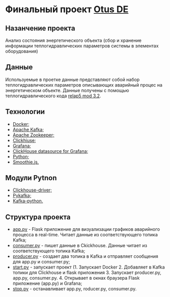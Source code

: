 # Финальный проект [Otus DE](https://otus.ru/lessons/data-engineer/?int_source=courses_catalog&int_term=data-science)
## Назанчение проекта
Анализ состояния энергетического объекта (сбор и хранение информации теплогидравлических параметров системы в элементах оборудования)
## Данные
Используемые в проетке данные представляют собой набор теплогидравлических параметров описывающих аварийный процес на энергетическом объекте.
Данные получены с помощью теплогидравлического кода [relap5 mod 3.2](https://en.wikipedia.org/wiki/RELAP5-3D).
## Технологии
- [Docker;](https://www.docker.com/)
- [Apache Kafka;](https://kafka.apache.org/)
- [Apache Zookeeper;](https://zookeeper.apache.org/)
- [Clickhiuse;](https://clickhouse.tech/)
- [Grafana;](https://grafana.com/)
- [ClickHouse datasource for Grafana;](https://github.com/Vertamedia/clickhouse-grafana)
- [Python;](https://www.python.org/)
- [Smoothie.js.](http://smoothiecharts.org/)
## Модули Pytnon
- [Clickhouse-driver;](https://clickhouse-driver.readthedocs.io/en/latest/index.html)
- [Pykafka;](https://pykafka.readthedocs.io/en/latest/index.html)
- [Kafka-python.](https://kafka-python.readthedocs.io/en/master/index.html)
## Структура проекта
- [app.py](https://github.com/ArtsAnton/DE_hm/blob/master/proj_accident/python/app.py) - Flask приложение для визуализации графиков аварийного процесса в real-time. Читает данные из соответствующего топика Kafka;
- [consumer.py](https://github.com/ArtsAnton/DE_hm/blob/master/proj_accident/python/consumer.py) - пишет данные в Ckickhouse. Данные читает из соответствующего топика Kafka;
- [producer.py](https://github.com/ArtsAnton/DE_hm/blob/master/proj_accident/python/producer.py) - создает два топика в Kafka и отправляет сообщения для  app.py и consumer.py; 
- [start.py](https://github.com/ArtsAnton/DE_hm/blob/master/proj_accident/start.py) - запускает проект (1. Запускает Docker 2. Добавляет в Kafka топики для Clickhouse и flask приложения 3. Запускает producer.py, app.py, consumer.py. 4. Открывает в окнах браузера Flask приложение (app.py) и Grafana;   
- [stop.py](https://github.com/ArtsAnton/DE_hm/blob/master/proj_accident/stop.py) - останавливает app.py, roducer.py, consumer.py.
